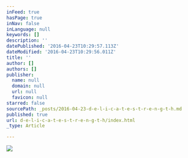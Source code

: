 ```yaml
---
inFeed: true
hasPage: true
inNav: false
inLanguage: null
keywords: []
description: ''
datePublished: '2016-04-23T10:29:57.113Z'
dateModified: '2016-04-23T10:29:56.011Z'
title: ''
author: []
authors: []
publisher:
  name: null
  domain: null
  url: null
  favicon: null
starred: false
sourcePath: _posts/2016-04-23-d-e-l-i-c-a-t-e-s-t-r-e-n-g-t-h.md
published: true
url: d-e-l-i-c-a-t-e-s-t-r-e-n-g-t-h/index.html
_type: Article

---
```

![](https://the-grid-user-content.s3-us-west-2.amazonaws.com/c1e3108f-6986-4015-a74a-985ff1248595.jpg)